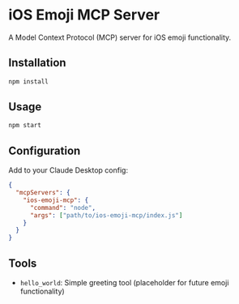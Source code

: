# iOS Emoji MCP Server

A Model Context Protocol (MCP) server for iOS emoji functionality.

## Installation

```bash
npm install
```

## Usage

```bash
npm start
```

## Configuration

Add to your Claude Desktop config:

```json
{
  "mcpServers": {
    "ios-emoji-mcp": {
      "command": "node",
      "args": ["path/to/ios-emoji-mcp/index.js"]
    }
  }
}
```

## Tools

- `hello_world`: Simple greeting tool (placeholder for future emoji functionality)